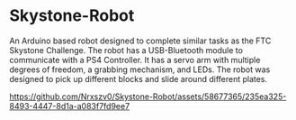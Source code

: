 # Skystone-Robot
An Arduino based robot designed to complete similar tasks as the FTC Skystone Challenge.
The robot has a USB-Bluetooth module to communicate with a PS4 Controller. It has a servo arm with multiple degrees of freedom, a grabbing mechanism, and LEDs. The robot was designed to pick up different blocks and slide around different plates. 



https://github.com/Nrxszv0/Skystone-Robot/assets/58677365/235ea325-8493-4447-8d1a-a083f7fd9ee7


